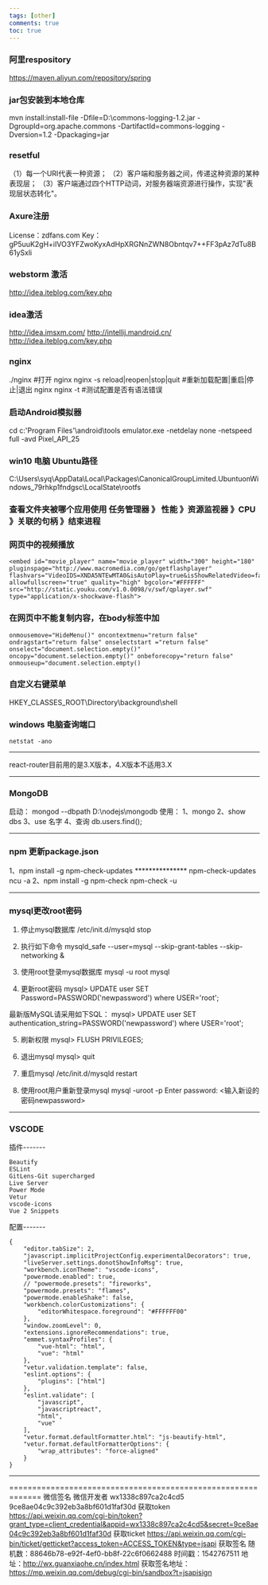 ```yaml
---
tags: [other]
comments: true
toc: true
---
```




### 阿里respository

https://maven.aliyun.com/repository/spring

### jar包安装到本地仓库
mvn install:install-file -Dfile=D:\commons-logging-1.2.jar -DgroupId=org.apache.commons -DartifactId=commons-logging -Dversion=1.2 -Dpackaging=jar 

### resetful
（1）每一个URI代表一种资源；
（2）客户端和服务器之间，传递这种资源的某种表现层；
（3）客户端通过四个HTTP动词，对服务器端资源进行操作，实现"表现层状态转化"。
### Axure注册
License：zdfans.com
Key：gP5uuK2gH+iIVO3YFZwoKyxAdHpXRGNnZWN8Obntqv7++FF3pAz7dTu8B61ySxli

### webstorm 激活
http://idea.iteblog.com/key.php
### idea激活
http://idea.imsxm.com/
http://intellij.mandroid.cn/
http://idea.iteblog.com/key.php

### nginx 
./nginx  #打开 nginx
nginx -s reload|reopen|stop|quit  #重新加载配置|重启|停止|退出 nginx
nginx -t   #测试配置是否有语法错误

### 启动Android模拟器
cd c:\'Program Files'\android\tools
emulator.exe -netdelay none -netspeed full -avd Pixel_API_25

### win10 电脑 Ubuntu路径
C:\Users\syq\AppData\Local\Packages\CanonicalGroupLimited.UbuntuonWindows_79rhkp1fndgsc\LocalState\rootfs

###  查看文件夹被哪个应用使用 任务管理器 》 性能 》资源监视器 》CPU 》关联的句柄 》结束进程

### 网页中的视频播放
```
<embed id="movie_player" name="movie_player" width="300" height="180" pluginspage="http://www.macromedia.com/go/getflashplayer" flashvars="VideoIDS=XNDA5NTEwMTA0&isAutoPlay=true&isShowRelatedVideo=false" allowfullscreen="true" quality="high" bgcolor="#FFFFFF" src="http://static.youku.com/v1.0.0098/v/swf/qplayer.swf" type="application/x-shockwave-flash">
```

### 在网页中不能复制内容，在body标签中加
```
onmousemove="HideMenu()" oncontextmenu="return false" ondragstart="return false" onselectstart ="return false" onselect="document.selection.empty()" oncopy="document.selection.empty()" onbeforecopy="return false" onmouseup="document.selection.empty()
```

### 自定义右键菜单
HKEY_CLASSES_ROOT\Directory\background\shell

### windows 电脑查询端口	
```
netstat -ano
```
***

react-router目前用的是3.X版本，4.X版本不适用3.X
***

### MongoDB
启动： 
mongod --dbpath D:\nodejs\mongodb
使用：
1、mongo
2、show dbs
3、use 名字
4、查询 db.users.find();

***

### npm 更新package.json 
1、npm install -g npm-check-updates ***************
   npm-check-updates
   ncu -a
2、npm install -g npm-check
   npm-check -u

***

### mysql更改root密码
1. 停止mysql数据库
/etc/init.d/mysqld stop

2. 执行如下命令
mysqld_safe --user=mysql --skip-grant-tables --skip-networking &

3. 使用root登录mysql数据库
mysql -u root mysql

4. 更新root密码
mysql> UPDATE user SET Password=PASSWORD('newpassword') where USER='root';

最新版MySQL请采用如下SQL：
mysql> UPDATE user SET authentication_string=PASSWORD('newpassword') where USER='root';

5. 刷新权限 
mysql> FLUSH PRIVILEGES;

6. 退出mysql
mysql> quit

7. 重启mysql
/etc/init.d/mysqld restart

8. 使用root用户重新登录mysql
mysql -uroot -p 
Enter password: <输入新设的密码newpassword>

***

### VSCODE
插件-------
```
Beautify
ESLint
GitLens-Git supercharged
Live Server
Power Mode
Vetur
vscode-icons
Vue 2 Snippets
```
配置-------
```
{
    "editor.tabSize": 2,
    "javascript.implicitProjectConfig.experimentalDecorators": true,
    "liveServer.settings.donotShowInfoMsg": true,
    "workbench.iconTheme": "vscode-icons",
    "powermode.enabled": true,
    // "powermode.presets": "fireworks",
    "powermode.presets": "flames",
    "powermode.enableShake": false,
    "workbench.colorCustomizations": {
        "editorWhitespace.foreground": "#FFFFFF00"
    },
    "window.zoomLevel": 0,
    "extensions.ignoreRecommendations": true,
    "emmet.syntaxProfiles": {
        "vue-html": "html",
        "vue": "html"
    },
    "vetur.validation.template": false,
    "eslint.options": {
        "plugins": ["html"]
    },
    "eslint.validate": [
        "javascript",
        "javascriptreact",
        "html",
        "vue"
    ],
    "vetur.format.defaultFormatter.html": "js-beautify-html",
    "vetur.format.defaultFormatterOptions": {
        "wrap_attributes": "force-aligned"
    }
}
```
***

=============================================================
微信签名
微信开发者
wx1338c897ca2c4cd5
9ce8ae04c9c392eb3a8bf601d1faf30d
获取token
https://api.weixin.qq.com/cgi-bin/token?grant_type=client_credential&appid=wx1338c897ca2c4cd5&secret=9ce8ae04c9c392eb3a8bf601d1faf30d
获取ticket
https://api.weixin.qq.com/cgi-bin/ticket/getticket?access_token=ACCESS_TOKEN&type=jsapi
获取签名
随机数：88646b78-e92f-4ef0-bb8f-22c6f0662488
时间戳：1542767511
地址：http://wx.guanxiaohe.cn/index.html
获取签名地址：
https://mp.weixin.qq.com/debug/cgi-bin/sandbox?t=jsapisign






























```

```